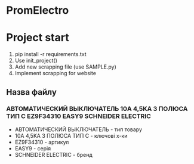 # PromElectro
# Project start
1. pip install -r requirements.txt
2. Use init_project()
3. Add new scrapping file (use SAMPLE.py)
4. Implement scrapping for website

## Назва файлу
### АВТОМАТИЧЕСКИЙ ВЫКЛЮЧАТЕЛЬ 10A 4,5KA 3 ПОЛЮСА ТИП С EZ9F34310 EASY9 SCHNEIDER ELECTRIC
* АВТОМАТИЧЕСКИЙ ВЫКЛЮЧАТЕЛЬ - тип товару
* 10A 4,5KA 3 ПОЛЮСА ТИП С  - ключові х-ки
* EZ9F34310 - артикул
* EASY9 - серія
* SCHNEIDER ELECTRIC - бренд